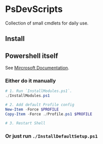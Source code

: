 # PsDevScripts

Collection of small cmdlets for daily use.

## Install

## Powershell itself

See  [Mircrosoft Documentation](https://docs.microsoft.com/en-us/powershell/scripting/setup/installing-powershell-core-on-linux?view=powershell-6).

### Either do it manually

```Powershell
# 1. Run `InstallModules.ps1`.
./InstallModules.ps1

# 2. Add default Profile config
New-Item -Force $PROFILE
Copy-Item -Force ./Profile.ps1 $PROFILE

# 3. Restart Shell
```

### Or just run `./InstallDefaultSetup.ps1`
